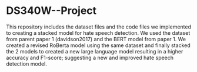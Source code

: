 # DS340W--Project
This repository includes the dataset files and the code files we implemented to creating a stacked model for hate speech detection. We used the dataset from parent paper 1 (davidson2017) and the BERT model from paper 1. We created a revised RoBerta model using the same dataset and finally stacked the 2 models to created a new large language model resulting in a higher accuracy and F1-score; suggesting a new and improved hate speech detection model.  

